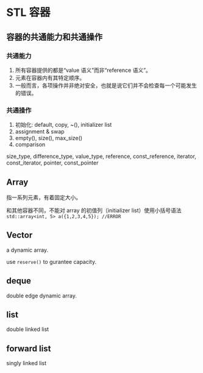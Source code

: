 # STL 容器

## 容器的共通能力和共通操作

### 共通能力

1. 所有容器提供的都是“value 语义”而非“reference 语义”。
2. 元素在容器内有其特定顺序。
3. 一般而言，各项操作并非绝对安全，也就是说它们并不会检查每一个可能发生的错误。

### 共通操作

1. 初始化: default, copy, ~(), initializer list
2. assignment & swap
3. empty(), size(), max_size()
4. comparison

size_type, difference_type, value_type, reference, const_reference, iterator, const_iterator, pointer, const_pointer

## Array

指一系列元素，有着固定大小。

和其他容器不同，不能对 array 的初值列（initializer list）使用小括号语法 `std::array<int, 5> a({1,2,3,4,5}); //ERROR`

## Vector

a dynamic array.

use `reserve()` to gurantee capacity.

## deque

double edge dynamic array.

## list

double linked list

## forward list

singly linked list
